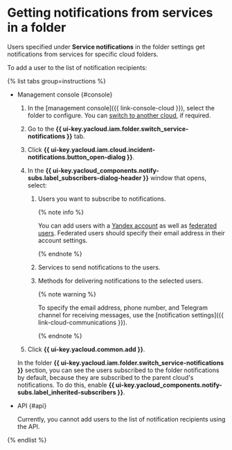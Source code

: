 # Getting notifications from services in a folder

Users specified under **Service notifications** in the folder settings get notifications from services for specific cloud folders.

To add a user to the list of notification recipients:

{% list tabs group=instructions %}

- Management console {#console}

  1. In the [management console]({{ link-console-cloud }}), select the folder to configure. You can [switch to another cloud](../cloud/switch-cloud.md), if required.
  1. Go to the **{{ ui-key.yacloud.iam.folder.switch_service-notifications }}** tab.
  1. Click **{{ ui-key.yacloud.iam.cloud.incident-notifications.button_open-dialog }}**.
  1. In the **{{ ui-key.yacloud_components.notify-subs.label_subscribers-dialog-header }}** window that opens, select:

     1. Users you want to subscribe to notifications.

        {% note info %}

        You can add users with a [Yandex account](../../../iam/concepts/users/accounts.md#passport) as well as [federated users](../../../iam/concepts/users/accounts.md#saml-federation). Federated users should specify their email address in their account settings.

        {% endnote %}

     1. Services to send notifications to the users.
     1. Methods for delivering notifications to the selected users.

        {% note warning %}

        To specify the email address, phone number, and Telegram channel for receiving messages, use the [notification settings]({{ link-cloud-communications }}).

        {% endnote %}

  1. Click **{{ ui-key.yacloud.common.add }}**.

  In the folder **{{ ui-key.yacloud.iam.folder.switch_service-notifications }}** section, you can see the users subscribed to the folder notifications by default, because they are subscribed to the parent cloud's notifications. To do this, enable **{{ ui-key.yacloud_components.notify-subs.label_inherited-subscribers }}**.

- API {#api}

  Currently, you cannot add users to the list of notification recipients using the API.

{% endlist %}
